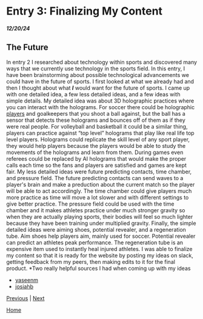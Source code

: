 # Entry 3: Finalizing My Content
##### 12/20/24

## The Future
In entry 2 I researched about technology within sports and discovered many ways that we currently use technology in the sports field. In this entry, I have been brainstorming about possible technological advancements we could have in the future of sports. I first looked at what we already had and then I thought about what **_I_** would want for the future of sports. I came up with one detailed idea, a few less detailed ideas, and a few ideas with simple details. My detailed idea was about 3D holographic practices where you can interact with the holograms. For soccer there could be holographic [players](https://as2.ftcdn.net/v2/jpg/02/72/31/49/1000_F_272314919_tuSZVX3wXLjzDhtNjPCy9wXuTpkFVpPF.jpg) and goalkeepers that you shoot a ball against, but the ball has a sensor that detects these holograms and bounces off of them as if they were real people. For volleyball and basketball it could be a similar thing, players can practice against “top level” holograms that play like real life top level players. Holograms could replicate the skill level of any sport player, they would help players because the players would be able to study the movements of the holograms and learn from them. During games even referees could be replaced by AI holograms that would make the proper calls each time so the fans and players are satisfied and games are kept fair. My less detailed ideas were future predicting contacts, time chamber, and pressure field. The future predicting contacts can send waves to a player's brain and make a preduction about the current match so the player will be able to act accordingly. The time chamber could give players much more practice as time will move a lot slower and with different settings to give better practice. The pressure field could be used with the time chamber and it makes athletes practice under much stronger gravity so when they are actually playing sports, their bodies will feel so much lighter because they have been training under multiplied gravity. Finally, the simple detailed ideas were aiming shoes, potential revealer, and a regeneration tube. Aim shoes help players aim, mainly used for soccer. Potential revealer can predict an athletes peak performance. The regeneration tube is an expensive item used to instantly heal injured athletes. I was able to finalize my content so that it is ready for the website by posting my ideas on slack, getting feedback from my peers, then making edits to it for the final product.
*Two really helpful sources I had when coming up with my ideas
*  [yaseenm](https://yaseenm8161.github.io/sep10-freedom-project/#about)
*  [josiahb](https://josiahb7308.github.io/sep10-freedom-project/)


[Previous](entry02.md) | [Next](entry04.md)

[Home](../README.md)
